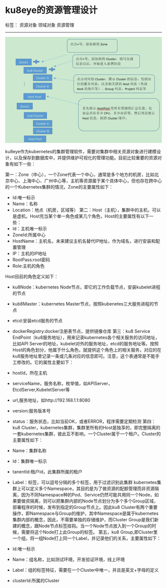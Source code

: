 # ku8eye的资源管理设计

标签： 资源对象 领域对象 资源管理

---

![ImageLoadFailed](../../res/resouce-topo.PNG)


   ku8eye作为kubernetes的集群管理软件，需要对集群中相关资源对象进行建模设计，以及保存到数据库中，并提供维护可视化的管理功能。目前比较重要的资源对象有如下一些：

第一：Zone（中心），一个Zone代表一个中心，通常是多个地方的机房，比如北京中心、上海中心、广州中心等，主机等资源属于某个具体中心，但也存在跨中心的一个Kubernetes集群的情况，Zone的主要属性如下：
   - Id:唯一标示
   - Name：名称
   - Location：地点（机房，区域等）   第二：Host（主机），集群中的主机，可以是虚机，Host充当某个单一角色或某几个角色，Host的主要属性有以下一些：
 - Id：主机唯一标示
 - ZoneId:所属中心
 - HostName：主机名，未来建议主机名替代IP地址，作为域名，进行安装和配置管理
 - IP：主机的IP地址
 - RootPass:root密码
 - Role:主机的角色

 Host目前的角色定义如下：
 - ku8Node：kubernetes Node节点，即它的工作负载节点，安装kubelet进程的节点
 - kub8Master：kubernetes Master节点，按照kubenetes三大服务进程的节点
 - etcd:安装etcd服务的节点
 - dockerRegistry:docker注册表节点，提供镜像仓库
 第三：ku8 Service EndPoint（ku8服务地址），用来记录kubernetes各个相关服务的访问地址，比如API Server的地址，kubelet对外的服务地址，etcd的服务地址等。按照Host的角色划分，他属于什么角色，就提供这个角色上的相关服务，对应的在ku8服务地址里记录一条或几条对应的信息即可。注意，这个表通常是不能手工修改的。它的属性主要如下：
  
 - hostId，所在主机
 - serviceName，服务名称，枚举值，如APIServer，EtcdServer,KubeletServer等
 - url,服务地址，如http://192.168.1.1:8080
 - version:服务版本号
 - status：服务状态，比如当前OK，或者ERROR，程序需要定期检测
第四：ku8 Cluster，kubernetes集群，集群里所有的Host是独享的，即完整隔离的一套kubernetes集群，彼此互不影响，一个Cluster属于一个租户。Cluster的主要属性如下：

 - Name：集群名称
 - Id：集群唯一标示
 - tanentId:租户Id，此集群所属的租户
 - Label：标签，可以逗号分隔的多个标签，用于过滤识别此集群
    kubernetes集群上可以定义多个Namespace，其目的是为了做资源的配额管理而非资源隔离，因为不同Namespace种的Pod、Service仍然可能共用同一个Node，如果要做资隔离，则可以把集群内部的Node节点划分为多个多个Group区域，部署程序的时候，发布到指定的Group节点上。因此ku8 Cluster有两个重要操作，即Namespace与Group的维护，其中Namespace是属于kubernetes集群内部的概念，因此，不需要单独的存储维护，而Cluster Group是我们新建的概念，跟Node节点标签挂钩。当一个Node节点放入到一个Group的时候，需要将这个Node打上此Group的标签。
第五，ku8 Group,即Cluster里一个组，将一组Node打上同一个Label，并记录他们的关系，主要属性如下：
 - Id:唯一标示
 - Name：组名称，比如测试环境，开发验证环境，线上环境
 - Label：组的标签特征，需要在一个Cluster中唯一，并且是英文+字母的定义
 - clusterId:所属的Cluster

